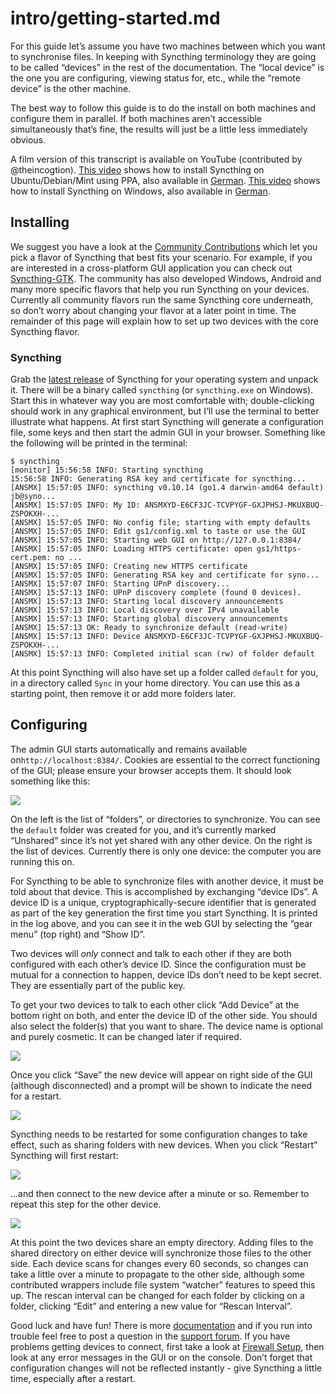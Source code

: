 # intro/getting-started.md

For this guide let’s assume you have two machines between which you want to synchronise files. In keeping with Syncthing terminology they are going to be called “devices” in the rest of the documentation. The “local device” is the one you are configuring, viewing status for, etc., while the “remote device” is the other machine.

The best way to follow this guide is to do the install on both machines and configure them in parallel. If both machines aren’t accessible simultaneously that’s fine, the results will just be a little less immediately obvious.

A film version of this transcript is available on YouTube \(contributed by @theincogtion\). [This video](https://www.youtube.com/watch?v=foTxCfhxVLE) shows how to install Syncthing on Ubuntu/Debian/Mint using PPA, also available in [German](https://www.youtube.com/watch?v=Gh5nUlDzqJc). [This video](https://www.youtube.com/watch?v=2QcO8ikxzxA) shows how to install Syncthing on Windows, also available in [German](https://www.youtube.com/watch?v=7LziT3KDiMU).

## Installing

We suggest you have a look at the [Community Contributions](../usage/community-contributions.md) which let you pick a flavor of Syncthing that best fits your scenario. For example, if you are interested in a cross-platform GUI application you can check out [Syncthing-GTK](https://github.com/syncthing/syncthing-gtk). The community has also developed Windows, Android and many more specific flavors that help you run Syncthing on your devices. Currently all community flavors run the same Syncthing core underneath, so don’t worry about changing your flavor at a later point in time. The remainder of this page will explain how to set up two devices with the core Syncthing flavor.

### Syncthing

Grab the [latest release](https://github.com/syncthing/syncthing/releases/latest) of Syncthing for your operating system and unpack it. There will be a binary called `syncthing` \(or `syncthing.exe` on Windows\). Start this in whatever way you are most comfortable with; double-clicking should work in any graphical environment, but I’ll use the terminal to better illustrate what happens. At first start Syncthing will generate a configuration file, some keys and then start the admin GUI in your browser. Something like the following will be printed in the terminal:

```text
$ syncthing
[monitor] 15:56:58 INFO: Starting syncthing
15:56:58 INFO: Generating RSA key and certificate for syncthing...
[ANSMX] 15:57:05 INFO: syncthing v0.10.14 (go1.4 darwin-amd64 default) jb@syno...
[ANSMX] 15:57:05 INFO: My ID: ANSMXYD-E6CF3JC-TCVPYGF-GXJPHSJ-MKUXBUQ-ZSPOKXH-...
[ANSMX] 15:57:05 INFO: No config file; starting with empty defaults
[ANSMX] 15:57:05 INFO: Edit gs1/config.xml to taste or use the GUI
[ANSMX] 15:57:05 INFO: Starting web GUI on http://127.0.0.1:8384/
[ANSMX] 15:57:05 INFO: Loading HTTPS certificate: open gs1/https-cert.pem: no ...
[ANSMX] 15:57:05 INFO: Creating new HTTPS certificate
[ANSMX] 15:57:05 INFO: Generating RSA key and certificate for syno...
[ANSMX] 15:57:07 INFO: Starting UPnP discovery...
[ANSMX] 15:57:13 INFO: UPnP discovery complete (found 0 devices).
[ANSMX] 15:57:13 INFO: Starting local discovery announcements
[ANSMX] 15:57:13 INFO: Local discovery over IPv4 unavailable
[ANSMX] 15:57:13 INFO: Starting global discovery announcements
[ANSMX] 15:57:13 OK: Ready to synchronize default (read-write)
[ANSMX] 15:57:13 INFO: Device ANSMXYD-E6CF3JC-TCVPYGF-GXJPHSJ-MKUXBUQ-ZSPOKXH-...
[ANSMX] 15:57:13 INFO: Completed initial scan (rw) of folder default
```

At this point Syncthing will also have set up a folder called `default` for you, in a directory called `Sync` in your home directory. You can use this as a starting point, then remove it or add more folders later.

## Configuring

The admin GUI starts automatically and remains available on`http://localhost:8384/`. Cookies are essential to the correct functioning of the GUI; please ensure your browser accepts them. It should look something like this:

![](https://docs.syncthing.net/_images/gs1.png)

On the left is the list of “folders”, or directories to synchronize. You can see the `default` folder was created for you, and it’s currently marked “Unshared” since it’s not yet shared with any other device. On the right is the list of devices. Currently there is only one device: the computer you are running this on.

For Syncthing to be able to synchronize files with another device, it must be told about that device. This is accomplished by exchanging “device IDs”. A device ID is a unique, cryptographically-secure identifier that is generated as part of the key generation the first time you start Syncthing. It is printed in the log above, and you can see it in the web GUI by selecting the “gear menu” \(top right\) and “Show ID”.

Two devices will _only_ connect and talk to each other if they are both configured with each other’s device ID. Since the configuration must be mutual for a connection to happen, device IDs don’t need to be kept secret. They are essentially part of the public key.

To get your two devices to talk to each other click “Add Device” at the bottom right on both, and enter the device ID of the other side. You should also select the folder\(s\) that you want to share. The device name is optional and purely cosmetic. It can be changed later if required.

![](https://docs.syncthing.net/_images/gs2.png)

Once you click “Save” the new device will appear on right side of the GUI \(although disconnected\) and a prompt will be shown to indicate the need for a restart.

![](https://docs.syncthing.net/_images/gs3.png)

Syncthing needs to be restarted for some configuration changes to take effect, such as sharing folders with new devices. When you click “Restart” Syncthing will first restart:

![](https://docs.syncthing.net/_images/gs4.png)

…and then connect to the new device after a minute or so. Remember to repeat this step for the other device.

![](https://docs.syncthing.net/_images/gs5.png)

At this point the two devices share an empty directory. Adding files to the shared directory on either device will synchronize those files to the other side. Each device scans for changes every 60 seconds, so changes can take a little over a minute to propagate to the other side, although some contributed wrappers include file system “watcher” features to speed this up. The rescan interval can be changed for each folder by clicking on a folder, clicking “Edit” and entering a new value for “Rescan Interval”.

Good luck and have fun! There is more [documentation](https://docs.syncthing.net/) and if you run into trouble feel free to post a question in the [support forum](https://forum.syncthing.net/c/support). If you have problems getting devices to connect, first take a look at [Firewall Setup](https://docs.syncthing.net/users/firewall.html#firewall-setup), then look at any error messages in the GUI or on the console. Don’t forget that configuration changes will not be reflected instantly - give Syncthing a little time, especially after a restart.

